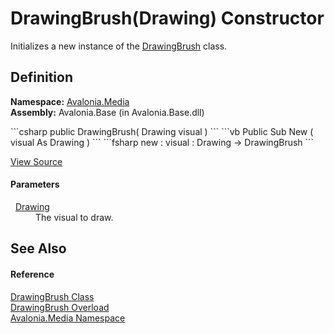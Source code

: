 # DrawingBrush(Drawing) Constructor


Initializes a new instance of the <a href="T_Avalonia_Media_DrawingBrush">DrawingBrush</a> class.



## Definition
**Namespace:** <a href="N_Avalonia_Media">Avalonia.Media</a>  
**Assembly:** Avalonia.Base (in Avalonia.Base.dll)

<Tabs groupId="api-code-preview">
<TabItem value="csharp" label="C#">
```csharp
public DrawingBrush(
	Drawing visual
)
```
</TabItem>
<TabItem value="vb" label="VB">
```vb
Public Sub New ( 
	visual As Drawing
)
```
</TabItem>
<TabItem value="fsharp" label="F#">
```fsharp
new : 
        visual : Drawing -> DrawingBrush
```
</TabItem>
</Tabs>



<a href="https://github.com/AvaloniaUI/Avalonia/tree/master/src/Avalonia.Base/Media/DrawingBrush.cs#L34" title="View the source code">View Source</a>



#### Parameters
<dl><dt>  <a href="T_Avalonia_Media_Drawing">Drawing</a></dt><dd>The visual to draw.</dd></dl>

## See Also


#### Reference
<a href="T_Avalonia_Media_DrawingBrush">DrawingBrush Class</a>  
<a href="Overload_Avalonia_Media_DrawingBrush__ctor">DrawingBrush Overload</a>  
<a href="N_Avalonia_Media">Avalonia.Media Namespace</a>  

